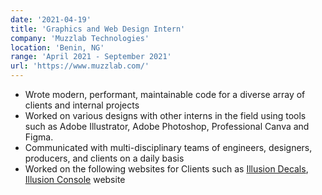 ```yaml
---
date: '2021-04-19'
title: 'Graphics and Web Design Intern'
company: 'Muzzlab Technologies'
location: 'Benin, NG'
range: 'April 2021 - September 2021'
url: 'https://www.muzzlab.com/'
---
```


- Wrote modern, performant, maintainable code for a diverse array of clients and internal projects
- Worked on various designs with other interns in the field using tools such as Adobe Illustrator, Adobe Photoshop,
Professional Canva and Figma.
- Communicated with multi-disciplinary teams of engineers, designers, producers, and clients on a daily basis
- Worked on the following websites for Clients such as [Illusion Decals](https://illusiondecals.com), [Illusion Console](https://illusiondecals.com/console) website